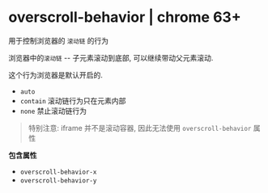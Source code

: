 # overscroll-behavior | chrome 63+

用于控制浏览器的 `滚动链` 的行为

浏览器中的`滚动链` -- 子元素滚动到底部, 可以继续带动父元素滚动.

这个行为浏览器是默认开启的.

- `auto`
- `contain` 滚动链行为只在元素内部
- `none` 禁止滚动链行为

> 特别注意: iframe 并不是滚动容器, 因此无法使用 `overscroll-behavior` 属性

**包含属性**

- `overscroll-behavior-x`
- `overscroll-behavior-y`


